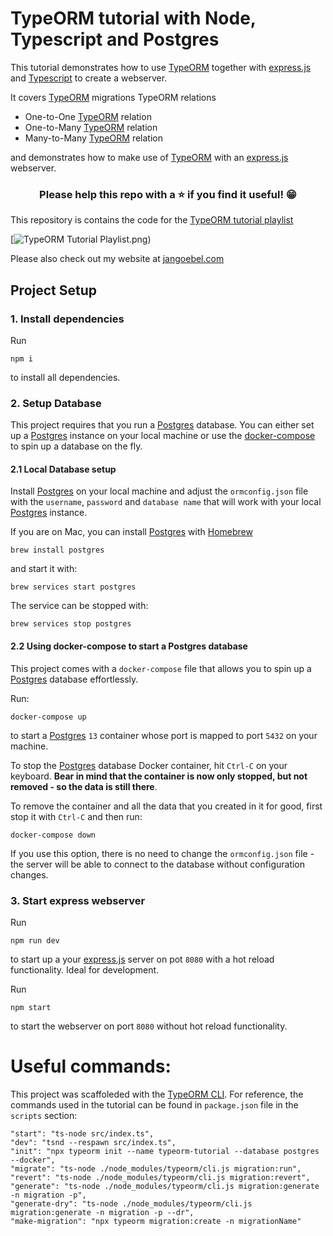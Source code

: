 # TypeORM tutorial with Node, Typescript and Postgres

This tutorial demonstrates how to use [TypeORM](https://typeorm.io/) together with [express.js](https://expressjs.com/) and [Typescript](https://www.typescriptlang.org/) to create a webserver.

It covers [TypeORM](https://typeorm.io/) migrations
TypeORM relations

- One-to-One [TypeORM](https://typeorm.io/) relation
- One-to-Many [TypeORM](https://typeorm.io/) relation
- Many-to-Many [TypeORM](https://typeorm.io/) relation

and demonstrates how to make use of [TypeORM](https://typeorm.io/) with an [express.js](https://expressjs.com/) webserver.

<h3 align="center">Please help this repo with a ⭐️ if you find it useful! 😁</h3>

This repository is contains the code for the [TypeORM tutorial playlist](https://www.youtube.com/watch?v=A5YiqaQbsyI)

[![TypeORM Tutorial Playlist.png)](https://www.youtube.com/watch?v=A5YiqaQbsyI)

Please also check out my website at [jangoebel.com](https://jangoebel.com)

## Project Setup

### 1. Install dependencies

Run

```
npm i
```

to install all dependencies.

### 2. Setup Database

This project requires that you run a [Postgres](https://www.postgresql.org/) database.
You can either set up a [Postgres](https://www.postgresql.org/) instance on your local machine
or use the [docker-compose](https://docs.docker.com/compose/) to spin up a database on the fly.

#### 2.1 Local Database setup

Install [Postgres](https://www.postgresql.org/) on your local machine and adjust the `ormconfig.json` file
with the `username`, `password` and `database name` that will work with your local [Postgres](https://www.postgresql.org/) instance.

If you are on Mac, you can install [Postgres](https://www.postgresql.org/) with [Homebrew](https://brew.sh/)

```
brew install postgres
```

and start it with:

```
brew services start postgres
```

The service can be stopped with:

```
brew services stop postgres
```

#### 2.2 Using docker-compose to start a Postgres database

This project comes with a `docker-compose` file that allows you to
spin up a [Postgres](https://www.postgresql.org/) database effortlessly.

Run:

```
docker-compose up
```

to start a [Postgres](https://www.postgresql.org/) `13` container whose port is mapped to port `5432` on your machine.

To stop the [Postgres](https://www.postgresql.org/) database Docker container, hit `Ctrl-C` on your keyboard. **Bear in mind that the container is now only stopped, but not removed - so the data is still there**.

To remove the container and all the data that you created in it for good, first stop it with `Ctrl-C` and then run:

```
docker-compose down
```

If you use this option, there is no need to change the `ormconfig.json` file - the server will be able to connect to the database without configuration changes.

### 3. Start express webserver

Run

```
npm run dev
```

to start up a your [express.js](https://expressjs.com/) server on pot `8080` with a hot reload functionality.
Ideal for development.

Run

```
npm start
```

to start the webserver on port `8080` without hot reload functionality.

# Useful commands:

This project was scaffoleded with the [TypeORM CLI](https://typeorm.io/#/using-cli).
For reference, the commands used in the tutorial can be found in `package.json` file in the `scripts` section:

```
"start": "ts-node src/index.ts",
"dev": "tsnd --respawn src/index.ts",
"init": "npx typeorm init --name typeorm-tutorial --database postgres --docker",
"migrate": "ts-node ./node_modules/typeorm/cli.js migration:run",
"revert": "ts-node ./node_modules/typeorm/cli.js migration:revert",
"generate": "ts-node ./node_modules/typeorm/cli.js migration:generate -n migration -p",
"generate-dry": "ts-node ./node_modules/typeorm/cli.js migration:generate -n migration -p --dr",
"make-migration": "npx typeorm migration:create -n migrationName"
```
